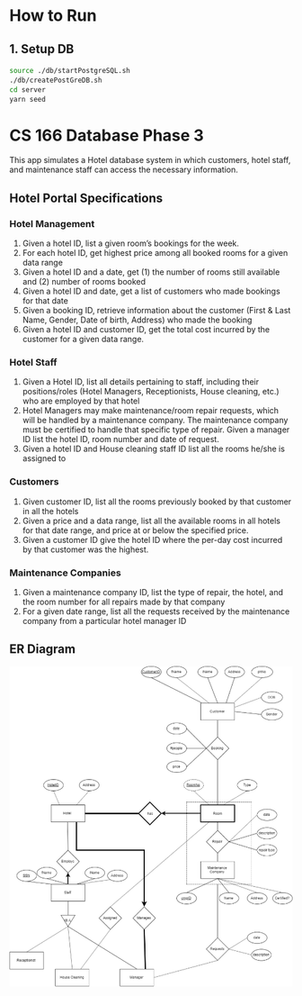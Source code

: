 # How to Run
## 1. Setup DB
```bash
source ./db/startPostgreSQL.sh
./db/createPostGreDB.sh
cd server
yarn seed
```
# CS 166 Database Phase 3
This app simulates a Hotel database system in which customers, hotel staff, and
maintenance staff can access the necessary information.

## Hotel Portal Specifications
### Hotel Management
1. Given a hotel ID, list a given room’s bookings for the week.
2. For each hotel ID, get highest price among all booked rooms for a given data range
3. Given a hotel ID and a date, get (1) the number of rooms still available and (2) number of
rooms booked
4. Given a hotel ID and date, get a list of customers who made bookings for that date
5. Given a booking ID, retrieve information about the customer (First & Last Name, Gender,
Date of birth, Address) who made the booking
6. Given a hotel ID and customer ID, get the total cost incurred by the customer for a given
data range.

### Hotel Staff
1. Given a Hotel ID, list all details pertaining to staff, including their positions/roles (Hotel Managers, Receptionists, House cleaning, etc.) who are employed by that hotel
2. Hotel Managers may make maintenance/room repair requests, which will be handled by a maintenance company. The maintenance company must be certified to handle that specific type of repair. Given a manager ID list the hotel ID, room number and date of request.
3. Given a hotel ID and House cleaning staff ID list all the rooms he/she is assigned to

### Customers
1. Given customer ID, list all the rooms previously booked by that customer in all the hotels
2. Given a price and a data range, list all the available rooms in all hotels for that date range,
and price at or below the specified price.
3. Given a customer ID give the hotel ID where the per-day cost incurred by that customer
was the highest.

### Maintenance Companies
1. Given a maintenance company ID, list the type of repair, the hotel, and the room number for all repairs made by that company
2. For a given date range, list all the requests received by the maintenance company from a particular hotel manager ID

## ER Diagram
![ER Diagram](https://github.com/DevelopmentByDavid/database-project/blob/master/images/er-diagram.png?raw=true)

